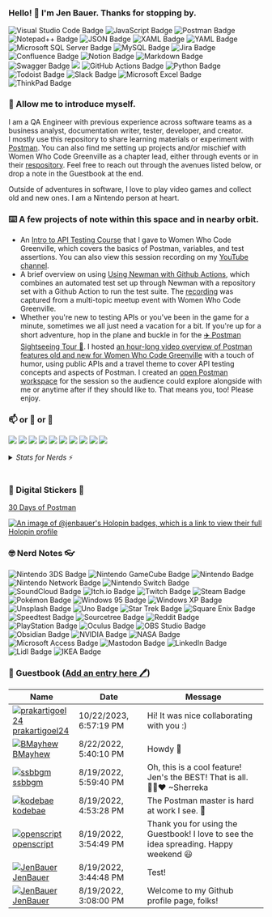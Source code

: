 ### Hello! 👋 I'm Jen Bauer.  Thanks for stopping by.
<p>
  <img src="https://img.shields.io/badge/Visual%20Studio%20Code-007ACC?logo=visualstudiocode&logoColor=fff&style=flat" alt="Visual Studio Code Badge">
  <img src="https://img.shields.io/badge/JavaScript-F7DF1E?logo=javascript&logoColor=000&style=flat" alt="JavaScript Badge">
  <img src="https://img.shields.io/badge/Postman-FF6C37?logo=postman&logoColor=fff&style=flat" alt="Postman Badge">
  <img src="https://img.shields.io/badge/Notepad%2B%2B-90E59A?logo=notepadplusplus&logoColor=000&style=flat" alt="Notepad++ Badge">
  <img src="https://img.shields.io/badge/JSON-000?logo=json&logoColor=fff&style=flat" alt="JSON Badge">
  <img src="https://img.shields.io/badge/XAML-0C54C2?logo=xaml&logoColor=fff&style=flat" alt="XAML Badge">
  <img src="https://img.shields.io/badge/YAML-CB171E?logo=yaml&logoColor=fff&style=flat" alt="YAML Badge">
  <img src="https://img.shields.io/badge/Microsoft%20SQL%20Server-CC2927?logo=microsoftsqlserver&logoColor=fff&style=flat" alt="Microsoft SQL Server Badge">
  <img src="https://img.shields.io/badge/MySQL-4479A1?logo=mysql&logoColor=fff&style=flat" alt="MySQL Badge">
  <img src="https://img.shields.io/badge/Jira-0052CC?logo=jira&logoColor=fff&style=flat" alt="Jira Badge">
  <img src="https://img.shields.io/badge/Confluence-172B4D?logo=confluence&logoColor=fff&style=flat" alt="Confluence Badge">
  <img src="https://img.shields.io/badge/Notion-000?logo=notion&logoColor=fff&style=flat" alt="Notion Badge">
  <img src="https://img.shields.io/badge/Markdown-000?logo=markdown&logoColor=fff&style=flat" alt="Markdown Badge">
  <img src="https://img.shields.io/badge/Swagger-85EA2D?logo=swagger&logoColor=000&style=flat" alt="Swagger Badge">
  <img src="https://img.shields.io/badge/-strudel-010000?style=flat&logoColor=white"/>
  <img src="https://img.shields.io/badge/GitHub%20Actions-2088FF?logo=githubactions&logoColor=fff&style=flat" alt="GitHub Actions Badge">
  <img src="https://img.shields.io/badge/Python-3776AB?logo=python&logoColor=fff&style=flat" alt="Python Badge">
  <img src="https://img.shields.io/badge/Todoist-E44332?logo=todoist&logoColor=fff&style=flat" alt="Todoist Badge">
  <img src="https://img.shields.io/badge/Slack-4A154B?logo=slack&logoColor=fff&style=flat" alt="Slack Badge">
  <img src="https://img.shields.io/badge/Microsoft%20Excel-217346?logo=microsoftexcel&logoColor=fff&style=flat" alt="Microsoft Excel Badge">
  <img src="https://img.shields.io/badge/ThinkPad-EE2624?logo=thinkpad&logoColor=fff&style=flat" alt="ThinkPad Badge">
</p>

### 🙇 Allow me to introduce myself.
I am a QA Engineer with previous experience across software teams as a business analyst, documentation writer, tester, developer, and creator.  
I mostly use this repository to share learning materials or experiment with [Postman](https://www.postman.com/).
You can also find me setting up projects and/or mischief with Women Who Code Greenville as a chapter lead, either through events or in their [respository](https://github.com/WomenWhoCode/WWCodeGreenville).
Feel free to reach out through the avenues listed below, or drop a note in the Guestbook at the end.

Outside of adventures in software, I love to play video games and collect old and new ones.  I am a Nintendo person at heart.

### ⌨️ A few projects of note within this space and in nearby orbit.
* An [Intro to API Testing Course](https://jenbauer.notion.site/Intro-to-API-Testing-Course-66f3463323d04b0e8bc53a07f48c416f) that I gave to Women Who Code Greenville, which covers the basics of Postman, variables, and test assertions.  You can also view this session recording on my [YouTube channel](https://www.youtube.com/@JenBauer).
* A brief overview on using [Using Newman with Github Actions](https://jenbauer.notion.site/Using-Newman-with-Github-Actions-8646898289fc4acd80d1239db2b85b73), which combines an automated test set up through Newman with a repository set with a Github Action to run the test suite.  The [recording](https://www.youtube.com/watch?v=amAd06F2fZU) was captured from a multi-topic meetup event with Women Who Code Greenville.
* Whether you're new to testing APIs or you've been in the game for a minute, sometimes we all just need a vacation for a bit.  If you're up for a short adventure, hop in the plane and buckle in for the [✈️ Postman Sightseeing Tour 🧭](https://jenbauer.notion.site/Postman-Sightseeing-Tour-173d7fad161d473c8af99d2d916963a7?pvs=4).  I hosted [an hour-long video overview of Postman features old and new for Women Who Code Greenville](https://youtu.be/6k9d39PkcoM?si=ZxeIT5cLYM57Eikg) with a touch of humor, using public APIs and a travel theme to cover API testing concepts and aspects of Postman.  I created an [open Postman workspace](https://www.postman.com/jen-bauer/workspace/wwcode-gvl-api-training/) for the session so the audience could explore alongside with me or anytime after if they should like to.  That means you, too!  Please enjoy.

### 📫 or 💬 or 👀
<p>
  <a href="mailto:hellojenbauer@gmail.com?subject="I saw your GitHub profile and..."><img src="https://img.shields.io/badge/e‑mail-D14836.svg?style=for-the-badge&logo=GMail&logoColor=white"/></a>
  <a href="https://www.youtube.com/channel/UCkfdWDLYo08apIpgyhLxF7w"><img src="https://img.shields.io/badge/youtube-FF0000.svg?style=for-the-badge&logo=YouTube&logoColor=white"/></a>
  <a href="https://www.linkedin.com/in/thejenbauer/"><img src="https://img.shields.io/badge/linkedin-0077B5.svg?style=for-the-badge&logo=linkedin&logoColor=white"/></a>
  <a href="https://mastodon.social/@jenbauer"><img src="https://img.shields.io/badge/mastodon-black.svg?style=for-the-badge&logo=mastodon&logoColor=6364FF"/></a>
  <a href="https://bsky.app/profile/jenbauer.bsky.social"><img src="https://img.shields.io/badge/bluesky-black.svg?style=for-the-badge&logo=bsky&logoColor=white"/></a>
  <a href="https://www.threads.net/@hellojenbauer"><img src="https://img.shields.io/badge/threads-black.svg?style=for-the-badge&logo=threads&logoColor=white"/></a>
  <a href="https://my.manualof.me/s/db6392176995a0417f9eab5b6a7d9b74"><img src="https://img.shields.io/badge/Manual%20Of%20Me-8CA1AF.svg?style=for-the-badge&logo=ReadtheDocs&logoColor=white"/></a>
  <a href="https://jenbauer.carrd.co/"><img src="https://img.shields.io/badge/Carrd-004E9F.svg?style=for-the-badge&logo=ReadtheDocs&logoColor=white"/></a>
  <a href="https://jenbauer.com/"><img src="https://img.shields.io/badge/JenBauer.com-004B8D.svg?style=for-the-badge&logo=ReadtheDocs&logoColor=white"/></a>
  <a href="https://jenbauer.notion.site/jenbauer/Jen-Bauer-s-Docs-b549164bd7394f8c9ba40edd4bdbc8fb"><img src="https://img.shields.io/badge/Notion-000000.svg?style=for-the-badge&logo=Notion&logoColor=white"/></a>
</p>

<details>
<summary><i>Stats for Nerds</i> ⚡️</summary>
<br>
<p>
  <a href="https://github.com/jenbauer/github-readme-stats"><img src="https://github-readme-stats.vercel.app/api?username=jenbauer&show_icons=true"/></a>
  <a href="https://github.com/jenbauer/github-readme-stats"><img src="https://github-readme-stats.vercel.app/api/top-langs/?username=jenbauer&layout=compact"/></a>
</p>
<img src="https://komarev.com/ghpvc/?username=jenbauer" alt="https://github.com/jenbauer" />
</details>
</br>

### 🌈 Digital Stickers 🌟
[30 Days of Postman](https://api.badgr.io/public/assertions/N9UiNpAKRdqrag0FwH8ogA)

[![An image of @jenbauer's Holopin badges, which is a link to view their full Holopin profile](https://holopin.me/jenbauer)](https://holopin.io/@jenbauer)
                                                                                         
### 🤓 Nerd Notes 👓
<p>
  <img src="https://img.shields.io/badge/Nintendo%203DS-D12228?logo=nintendo3ds&logoColor=fff&style=flat" alt="Nintendo 3DS Badge">
  <img src="https://img.shields.io/badge/Nintendo%20GameCube-6A5FBB?logo=nintendogamecube&logoColor=fff&style=flat" alt="Nintendo GameCube Badge">
  <img src="https://img.shields.io/badge/Nintendo-8F8F8F?logo=nintendo&logoColor=fff&style=flat" alt="Nintendo Badge">
  <img src="https://img.shields.io/badge/Nintendo%20Network-FF7D00?logo=nintendonetwork&logoColor=fff&style=flat" alt="Nintendo Network Badge">
  <img src="https://img.shields.io/badge/Nintendo%20Switch-E60012?logo=nintendoswitch&logoColor=fff&style=flat" alt="Nintendo Switch Badge">
  <img src="https://img.shields.io/badge/SoundCloud-F30?logo=soundcloud&logoColor=fff&style=flat" alt="SoundCloud Badge">
  <img src="https://img.shields.io/badge/Itch.io-FA5C5C?logo=itchdotio&logoColor=fff&style=flat" alt="Itch.io Badge">
  <img src="https://img.shields.io/badge/Twitch-9146FF?logo=twitch&logoColor=fff&style=flat" alt="Twitch Badge">
  <img src="https://img.shields.io/badge/Steam-000?logo=steam&logoColor=fff&style=flat" alt="Steam Badge">
  <img src="https://img.shields.io/badge/Pok%C3%A9mon-FFCB05?logo=pokemon&logoColor=000&style=flat" alt="Pokémon Badge">
  <img src="https://img.shields.io/badge/Windows%2095-008080?logo=windows95&logoColor=fff&style=flat" alt="Windows 95 Badge">
  <img src="https://img.shields.io/badge/Windows%20XP-039?logo=windowsxp&logoColor=fff&style=flat" alt="Windows XP Badge">
  <img src="https://img.shields.io/badge/Unsplash-000?logo=unsplash&logoColor=fff&style=flat" alt="Unsplash Badge">
  <img src="https://img.shields.io/badge/Uno-ED1C24?logo=uno&logoColor=fff&style=flat" alt="Uno Badge">
  <img src="https://img.shields.io/badge/Star%20Trek-FFE200?logo=startrek&logoColor=000&style=flat" alt="Star Trek Badge">
  <img src="https://img.shields.io/badge/Square%20Enix-ED1C24?logo=squareenix&logoColor=fff&style=flat" alt="Square Enix Badge">
  <img src="https://img.shields.io/badge/Speedtest-141526?logo=speedtest&logoColor=fff&style=flat" alt="Speedtest Badge">
  <img src="https://img.shields.io/badge/Sourcetree-0052CC?logo=sourcetree&logoColor=fff&style=flat" alt="Sourcetree Badge">
  <img src="https://img.shields.io/badge/Reddit-FF4500?logo=reddit&logoColor=fff&style=flat" alt="Reddit Badge">
  <img src="https://img.shields.io/badge/PlayStation-003791?logo=playstation&logoColor=fff&style=flat" alt="PlayStation Badge">
  <img src="https://img.shields.io/badge/Oculus-1C1E20?logo=oculus&logoColor=fff&style=flat" alt="Oculus Badge">
  <img src="https://img.shields.io/badge/OBS%20Studio-302E31?logo=obsstudio&logoColor=fff&style=flat" alt="OBS Studio Badge">
  <img src="https://img.shields.io/badge/Obsidian-7C3AED?logo=obsidian&logoColor=fff&style=flat" alt="Obsidian Badge">
  <img src="https://img.shields.io/badge/NVIDIA-76B900?logo=nvidia&logoColor=fff&style=flat" alt="NVIDIA Badge">
  <img src="https://img.shields.io/badge/NASA-E03C31?logo=nasa&logoColor=fff&style=flat" alt="NASA Badge">
  <img src="https://img.shields.io/badge/Microsoft%20Access-A4373A?logo=microsoftaccess&logoColor=fff&style=flat" alt="Microsoft Access Badge">
  <img src="https://img.shields.io/badge/Mastodon-6364FF?logo=mastodon&logoColor=fff&style=flat" alt="Mastodon Badge">
  <img src="https://img.shields.io/badge/LinkedIn-0A66C2?logo=linkedin&logoColor=fff&style=flat" alt="LinkedIn Badge">
  <img src="https://img.shields.io/badge/Lidl-0050AA?logo=lidl&logoColor=fff&style=flat" alt="Lidl Badge">
  <img src="https://img.shields.io/badge/IKEA-0058A3?logo=ikea&logoColor=fff&style=flat" alt="IKEA Badge">
</p>

### 📖 Guestbook ([Add an entry here 🖊️](https://github.com/jenbauer/jenbauer/issues/1#issuecomment-new))
<!-- Guestbook -->
| Name | Date | Message |
|---|---|---|
|[![prakartigoel24](https://avatars.githubusercontent.com/u/65300982?s=24&u=049530ff645d85738ff7653ce19f170c635f2fee&v=4)<br />prakartigoel24](https://github.com/prakartigoel24)|10/22/2023, 6:57:19 PM|Hi! It was nice collaborating with you :)|
|[![BMayhew](https://avatars.githubusercontent.com/u/2488972?s=24&v=4)<br />BMayhew](https://github.com/BMayhew)|8/22/2022, 5:40:10 PM|Howdy 👋|
|[![ssbbgm](https://avatars.githubusercontent.com/u/95763898?s=24&u=c2c45c60ef941b9da3ec9e3e533125e571005767&v=4)<br />ssbbgm](https://github.com/ssbbgm)|8/19/2022, 5:59:40 PM|Oh, this is a cool feature! Jen's the BEST! That is all. ✌🏾❤️ ~Sherreka|
|[![kodebae](https://avatars.githubusercontent.com/u/24881977?s=24&u=f2470851bb03f0b4d2d9209ccc06a51f122941b9&v=4)<br />kodebae](https://github.com/kodebae)|8/19/2022, 4:53:28 PM|The Postman master is hard at work I see. 🥰|
|[![openscript](https://avatars.githubusercontent.com/u/1105080?s=24&u=0a437e6a26bc6d13cc1360e744269ae2365e0927&v=4)<br />openscript](https://github.com/openscript)|8/19/2022, 3:54:49 PM|Thank you for using the Guestbook! I love to see the idea spreading. Happy weekend 😃|
|[![JenBauer](https://avatars.githubusercontent.com/u/43556044?s=24&u=59e0bb58acd80023ea44d02f514ec0e5fe2928a5&v=4)<br />JenBauer](https://github.com/JenBauer)|8/19/2022, 3:44:48 PM|Test!|
|[![JenBauer](https://avatars.githubusercontent.com/u/43556044?s=24&u=59e0bb58acd80023ea44d02f514ec0e5fe2928a5&v=4)<br />JenBauer](https://github.com/JenBauer)|8/19/2022, 3:08:00 PM|Welcome to my Github profile page, folks!|
